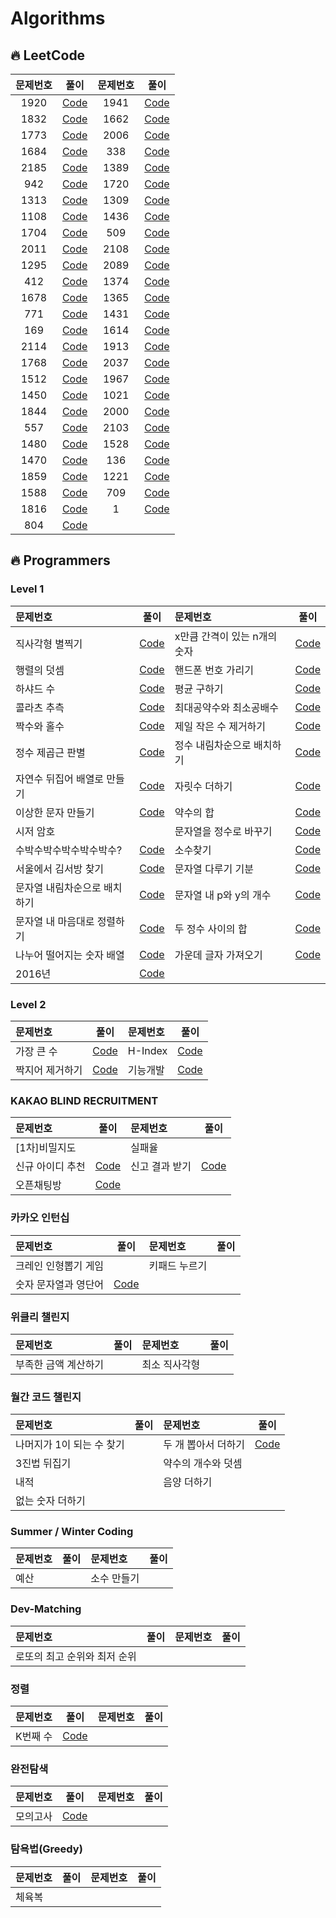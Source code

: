 # Algorithms

## 🔥 LeetCode

| 문제번호 |                                                        풀이                                                         | 문제번호 |                                                          풀이                                                          |
| :------: | :-----------------------------------------------------------------------------------------------------------------: | :------: | :--------------------------------------------------------------------------------------------------------------------: |
|   1920   |           [Code](https://github.com/oooezy/Algorithms/blob/main/LeetCode/BuildArrayfromPermutation.swift)           |   1941   | [Code](https://github.com/oooezy/Algorithms/blob/main/LeetCode/CheckIfAllCharactersHaveEqualNumberOfOccurrences.swift) |
|   1832   |          [Code](https://github.com/oooezy/Algorithms/blob/main/LeetCode/CheckIfTheSentenceIsPangram.swift)          |   1662   |       [Code](https://github.com/oooezy/Algorithms/blob/main/LeetCode/CheckIfTwoStringArraysAreEquivalent.swift)        |
|   1773   |            [Code](https://github.com/oooezy/Algorithms/blob/main/LeetCode/CountItemsMatchingARule.swift)            |   2006   |    [Code](https://github.com/oooezy/Algorithms/blob/main/LeetCode/CountNumberOfPairsWithAbsoluteDifferenceK.swift)     |
|   1684   |       [Code](https://github.com/oooezy/Algorithms/blob/main/LeetCode/CountTheNumberOfConsistentStrings.swift)       |   338    |                   [Code](https://github.com/oooezy/Algorithms/blob/main/LeetCode/CountingBits.swift)                   |
|   2185   |         [Code](https://github.com/oooezy/Algorithms/blob/main/LeetCode/CountingWordsWithAGivenPrefix.swift)         |   1389   |         [Code](https://github.com/oooezy/Algorithms/blob/main/LeetCode/CreateTargetArrayInTheGivenOrder.swift)         |
|   942    |                 [Code](https://github.com/oooezy/Algorithms/blob/main/LeetCode/DIStringMatch.swift)                 |   1720   |                 [Code](https://github.com/oooezy/Algorithms/blob/main/LeetCode/DecodeXORedArray.swift)                 |
|   1313   |        [Code](https://github.com/oooezy/Algorithms/blob/main/LeetCode/DecompressRun-LengthEncodedList.swift)        |   1309   |    [Code](https://github.com/oooezy/Algorithms/blob/main/LeetCode/DecryptStringFromAlphabetToIntegerMapping.swift)     |
|   1108   |             [Code](https://github.com/oooezy/Algorithms/blob/main/LeetCode/DefangingAnIPAddress.swift)              |   1436   |                 [Code](https://github.com/oooezy/Algorithms/blob/main/LeetCode/DestinationCity.swift)                  |
|   1704   |        [Code](https://github.com/oooezy/Algorithms/blob/main/LeetCode/DetermineIfStringHalvesAreAlike.swift)        |   509    |                 [Code](https://github.com/oooezy/Algorithms/blob/main/LeetCode/FibonacciNumber.swift)                  |
|   2011   | [Code](https://github.com/oooezy/Algorithms/blob/main/LeetCode/FinalValueOfVariableAfterPerformingOperations.swift) |   2108   |       [Code](https://github.com/oooezy/Algorithms/blob/main/LeetCode/FindFirstPalindromicStringInTheArray.swift)       |
|   1295   |       [Code](https://github.com/oooezy/Algorithms/blob/main/LeetCode/FindNumbersWithEvenNumberOfDigits.swift)       |   2089   |        [Code](https://github.com/oooezy/Algorithms/blob/main/LeetCode/FindTargetIndicesAfterSortingArray.swift)        |
|   412    |                   [Code](https://github.com/oooezy/Algorithms/blob/main/LeetCode/FizzBuzz.swift)                    |   1374   |  [Code](https://github.com/oooezy/Algorithms/blob/main/LeetCode/GenerateAStringWithCharactersThatHaveOddCounts.swift)  |
|   1678   |           [Code](https://github.com/oooezy/Algorithms/blob/main/LeetCode/GoalParserInterpretation.swift)            |   1365   |   [Code](https://github.com/oooezy/Algorithms/blob/main/LeetCode/HowManyNumbersAreSmallerThanTheCurrentNumber.swift)   |
|   771    |                [Code](https://github.com/oooezy/Algorithms/blob/main/LeetCode/JewelsAndStones.swift)                |   1431   |        [Code](https://github.com/oooezy/Algorithms/blob/main/LeetCode/KidsWithTheGreatestNumberOfCandies.swift)        |
|   169    |                [Code](https://github.com/oooezy/Algorithms/blob/main/LeetCode/MajorityElement.swift)                |   1614   |       [Code](https://github.com/oooezy/Algorithms/blob/main/LeetCode/MaximumNestingDepthOfTheParentheses.swift)        |
|   2114   |     [Code](https://github.com/oooezy/Algorithms/blob/main/LeetCode/MaximumNumberOfWordsFoundInSentences.swift)      |   1913   |     [Code](https://github.com/oooezy/Algorithms/blob/main/LeetCode/MaximumProductDifferenceBetweenTwoPairs.swift)      |
|   1768   |            [Code](https://github.com/oooezy/Algorithms/blob/main/LeetCode/MergeStringsAlternately.swift)            |   2037   |        [Code](https://github.com/oooezy/Algorithms/blob/main/LeetCode/MinimumNumberOfMovesToSeatEveryone.swift)        |
|   1512   |               [Code](https://github.com/oooezy/Algorithms/blob/main/LeetCode/NumberOfGoodPairs.swift)               |   1967   |   [Code](https://github.com/oooezy/Algorithms/blob/main/LeetCode/NumberOfStringsThatAppearAsSubstringsInWord.swift)    |
|   1450   |   [Code](https://github.com/oooezy/Algorithms/blob/main/LeetCode/NumberOfStudentsDoingHomeworkAtAGivenTime.swift)   |   1021   |            [Code](https://github.com/oooezy/Algorithms/blob/main/LeetCode/RemoveOutermostParentheses.swift)            |
|   1844   |        [Code](https://github.com/oooezy/Algorithms/blob/main/LeetCode/ReplaceAllDigitsWithCharacters.swift)         |   2000   |               [Code](https://github.com/oooezy/Algorithms/blob/main/LeetCode/ReversePrefixOfWord.swift)                |
|   557    |           [Code](https://github.com/oooezy/Algorithms/blob/main/LeetCode/ReverseWordsInAStringIII.swift)            |   2103   |                   [Code](https://github.com/oooezy/Algorithms/blob/main/LeetCode/RingsAndRods.swift)                   |
|   1480   |              [Code](https://github.com/oooezy/Algorithms/blob/main/LeetCode/RunningSumOf1dArray.swift)              |   1528   |              [Code](https://github.com/oooezy/Algorithms/commit/2b00f021f7d5e7bdb0d671c938e7eaebf89a5b6c)              |
|   1470   |                [Code](https://github.com/oooezy/Algorithms/blob/main/LeetCode/ShuffleTheArray.swift)                |   136    |                   [Code](https://github.com/oooezy/Algorithms/blob/main/LeetCode/SingleNumber.swift)                   |
|   1859   |              [Code](https://github.com/oooezy/Algorithms/blob/main/LeetCode/SortingTheSentence.swift)               |   1221   |          [Code](https://github.com/oooezy/Algorithms/blob/main/LeetCode/SplitAStringInBalancedStrings.swift)           |
|   1588   |          [Code](https://github.com/oooezy/Algorithms/blob/main/LeetCode/SumOfAllOddLengthSubarrays.swift)           |   709    |                   [Code](https://github.com/oooezy/Algorithms/blob/main/LeetCode/ToLowerCase.swift)                    |
|   1816   |               [Code](https://github.com/oooezy/Algorithms/blob/main/LeetCode/TruncateSentence.swift)                |    1     |                      [Code](https://github.com/oooezy/Algorithms/blob/main/LeetCode/TwoSum.swift)                      |
|   804    |             [Code](https://github.com/oooezy/Algorithms/blob/main/LeetCode/UniqueMorseCodeWords.swift)              |

## 🔥 Programmers

### Level 1

| 문제번호                     |                                                                                                                          풀이                                                                                                                          | 문제번호                     |                                                                                                                     풀이                                                                                                                      |
| :--------------------------- | :----------------------------------------------------------------------------------------------------------------------------------------------------------------------------------------------------------------------------------------------------: | :--------------------------- | :-------------------------------------------------------------------------------------------------------------------------------------------------------------------------------------------------------------------------------------------: |
| 직사각형 별찍기              |                             [Code](https://github.com/oooezy/Algorithms/blob/main/%ED%94%84%EB%A1%9C%EA%B7%B8%EB%9E%98%EB%A8%B8%EC%8A%A4/Level1/%EC%A7%81%EC%82%AC%EA%B0%81%ED%98%95%20%EB%B3%84%EC%B0%8D%EA%B8%B0.swift)                              | x만큼 간격이 있는 n개의 숫자 | [Code](https://github.com/oooezy/Algorithms/blob/main/%ED%94%84%EB%A1%9C%EA%B7%B8%EB%9E%98%EB%A8%B8%EC%8A%A4/Level1/x%EB%A7%8C%ED%81%BC%20%EA%B0%84%EA%B2%A9%EC%9D%B4%20%EC%9E%88%EB%8A%94%20n%EA%B0%9C%EC%9D%98%20%EC%88%AB%EC%9E%90.swift)  |
| 행렬의 덧셈                  |                                      [Code](https://github.com/oooezy/Algorithms/blob/main/%ED%94%84%EB%A1%9C%EA%B7%B8%EB%9E%98%EB%A8%B8%EC%8A%A4/Level1/%ED%96%89%EB%A0%AC%EC%9D%98%20%EB%8D%A7%EC%85%88.swift)                                       | 핸드폰 번호 가리기           |                   [Code](https://github.com/oooezy/Algorithms/blob/main/%ED%94%84%EB%A1%9C%EA%B7%B8%EB%9E%98%EB%A8%B8%EC%8A%A4/Level1/%ED%95%B8%EB%93%9C%ED%8F%B0%20%EB%B2%88%ED%98%B8%20%EA%B0%80%EB%A6%AC%EA%B8%B0.swift)                   |
| 하샤드 수                    |                                           [Code](https://github.com/oooezy/Algorithms/blob/main/%ED%94%84%EB%A1%9C%EA%B7%B8%EB%9E%98%EB%A8%B8%EC%8A%A4/Level1/%ED%95%98%EC%83%A4%EB%93%9C%20%EC%88%98.swift)                                           | 평균 구하기                  |                                  [Code](https://github.com/oooezy/Algorithms/blob/main/%ED%94%84%EB%A1%9C%EA%B7%B8%EB%9E%98%EB%A8%B8%EC%8A%A4/Level1/%ED%8F%89%EA%B7%A0%20%EA%B5%AC%ED%95%98%EA%B8%B0.swift)                                  |
| 콜라츠 추측                  |                                      [Code](https://github.com/oooezy/Algorithms/blob/main/%ED%94%84%EB%A1%9C%EA%B7%B8%EB%9E%98%EB%A8%B8%EC%8A%A4/Level1/%EC%BD%9C%EB%9D%BC%EC%B8%A0%20%EC%B6%94%EC%B8%A1.swift)                                       | 최대공약수와 최소공배수      |       [Code](https://github.com/oooezy/Algorithms/blob/main/%ED%94%84%EB%A1%9C%EA%B7%B8%EB%9E%98%EB%A8%B8%EC%8A%A4/Level1/%EC%B5%9C%EB%8C%80%EA%B3%B5%EC%95%BD%EC%88%98%EC%99%80%20%EC%B5%9C%EC%86%8C%EA%B3%B5%EB%B0%B0%EC%88%98.swift)       |
| 짝수와 홀수                  |                                      [Code](https://github.com/oooezy/Algorithms/blob/main/%ED%94%84%EB%A1%9C%EA%B7%B8%EB%9E%98%EB%A8%B8%EC%8A%A4/Level1/%EC%A7%9D%EC%88%98%EC%99%80%20%ED%99%80%EC%88%98.swift)                                       | 제일 작은 수 제거하기        |             [Code](https://github.com/oooezy/Algorithms/blob/main/%ED%94%84%EB%A1%9C%EA%B7%B8%EB%9E%98%EB%A8%B8%EC%8A%A4/Level1/%EC%A0%9C%EC%9D%BC%20%EC%9E%91%EC%9D%80%20%EC%88%98%20%EC%A0%9C%EA%B1%B0%ED%95%98%EA%B8%B0.swift)             |
| 정수 제곱근 판별             |                            [Code](https://github.com/oooezy/Algorithms/blob/main/%ED%94%84%EB%A1%9C%EA%B7%B8%EB%9E%98%EB%A8%B8%EC%8A%A4/Level1/%EC%A0%95%EC%88%98%20%EC%A0%9C%EA%B3%B1%EA%B7%BC%20%ED%8C%90%EB%B3%84.swift)                            | 정수 내림차순으로 배치하기   | [Code](https://github.com/oooezy/Algorithms/blob/main/%ED%94%84%EB%A1%9C%EA%B7%B8%EB%9E%98%EB%A8%B8%EC%8A%A4/Level1/%EC%A0%95%EC%88%98%20%EB%82%B4%EB%A6%BC%EC%B0%A8%EC%88%9C%EC%9C%BC%EB%A1%9C%20%EB%B0%B0%EC%B9%98%ED%95%98%EA%B8%B0.swift) |
| 자연수 뒤집어 배열로 만들기  |    [Code](https://github.com/oooezy/Algorithms/blob/main/%ED%94%84%EB%A1%9C%EA%B7%B8%EB%9E%98%EB%A8%B8%EC%8A%A4/Level1/%EC%9E%90%EC%97%B0%EC%88%98%20%EB%92%A4%EC%A7%91%EC%96%B4%20%EB%B0%B0%EC%97%B4%EB%A1%9C%20%EB%A7%8C%EB%93%A4%EA%B8%B0.swift)    | 자릿수 더하기                |                             [Code](https://github.com/oooezy/Algorithms/blob/main/%ED%94%84%EB%A1%9C%EA%B7%B8%EB%9E%98%EB%A8%B8%EC%8A%A4/Level1/%EC%9E%90%EB%A6%BF%EC%88%98%20%EB%8D%94%ED%95%98%EA%B8%B0.swift)                              |
| 이상한 문자 만들기           |                       [Code](https://github.com/oooezy/Algorithms/blob/main/%ED%94%84%EB%A1%9C%EA%B7%B8%EB%9E%98%EB%A8%B8%EC%8A%A4/Level1/%EC%9D%B4%EC%83%81%ED%95%9C%20%EB%AC%B8%EC%9E%90%20%EB%A7%8C%EB%93%A4%EA%B8%B0.swift)                        | 약수의 합                    |                                      [Code](https://github.com/oooezy/Algorithms/blob/main/%ED%94%84%EB%A1%9C%EA%B7%B8%EB%9E%98%EB%A8%B8%EC%8A%A4/Level1/%EC%95%BD%EC%88%98%EC%9D%98%20%ED%95%A9.swift)                                       |
| 시저 암호                    |                                                                                                                                                                                                                                                        | 문자열을 정수로 바꾸기       |          [Code](https://github.com/oooezy/Algorithms/blob/main/%ED%94%84%EB%A1%9C%EA%B7%B8%EB%9E%98%EB%A8%B8%EC%8A%A4/Level1/%EB%AC%B8%EC%9E%90%EC%97%B4%EC%9D%84%20%EC%A0%95%EC%88%98%EB%A1%9C%20%EB%B0%94%EA%BE%B8%EA%B8%B0.swift)          |
| 수박수박수박수박수박수?      |           [Code](https://github.com/oooezy/Algorithms/blob/main/%ED%94%84%EB%A1%9C%EA%B7%B8%EB%9E%98%EB%A8%B8%EC%8A%A4/Level1/%EC%88%98%EB%B0%95%EC%88%98%EB%B0%95%EC%88%98%EB%B0%95%EC%88%98%EB%B0%95%EC%88%98%EB%B0%95%EC%88%98%3F.swift)            | 소수찾기                     |                                      [Code](https://github.com/oooezy/Algorithms/blob/main/%ED%94%84%EB%A1%9C%EA%B7%B8%EB%9E%98%EB%A8%B8%EC%8A%A4/Level1/%EC%86%8C%EC%88%98%20%EC%B0%BE%EA%B8%B0.swift)                                       |
| 서울에서 김서방 찾기         |                   [Code](https://github.com/oooezy/Algorithms/blob/main/%ED%94%84%EB%A1%9C%EA%B7%B8%EB%9E%98%EB%A8%B8%EC%8A%A4/Level1/%EC%84%9C%EC%9A%B8%EC%97%90%EC%84%9C%20%EA%B9%80%EC%84%9C%EB%B0%A9%20%EC%B0%BE%EA%B8%B0.swift)                   | 문자열 다루기 기분           |                   [Code](https://github.com/oooezy/Algorithms/blob/main/%ED%94%84%EB%A1%9C%EA%B7%B8%EB%9E%98%EB%A8%B8%EC%8A%A4/Level1/%EB%AC%B8%EC%9E%90%EC%97%B4%20%EB%8B%A4%EB%A3%A8%EA%B8%B0%20%EA%B8%B0%EB%B3%B8.swift)                   |
| 문자열 내림차순으로 배치하기 | [Code](https://github.com/oooezy/Algorithms/blob/main/%ED%94%84%EB%A1%9C%EA%B7%B8%EB%9E%98%EB%A8%B8%EC%8A%A4/Level1/%EB%AC%B8%EC%9E%90%EC%97%B4%20%EB%82%B4%EB%A6%BC%EC%B0%A8%EC%88%9C%EC%9C%BC%EB%A1%9C%20%EB%B0%B0%EC%B9%98%ED%95%98%EA%B8%B0.swift) | 문자열 내 p와 y의 개수       |               [Code](https://github.com/oooezy/Algorithms/blob/main/%ED%94%84%EB%A1%9C%EA%B7%B8%EB%9E%98%EB%A8%B8%EC%8A%A4/Level1/%EB%AC%B8%EC%9E%90%EC%97%B4%20%EB%82%B4%20p%EC%99%80%20y%EC%9D%98%20%EA%B0%9C%EC%88%98.swift)               |
| 문자열 내 마음대로 정렬하기  |    [Code](https://github.com/oooezy/Algorithms/blob/main/%ED%94%84%EB%A1%9C%EA%B7%B8%EB%9E%98%EB%A8%B8%EC%8A%A4/Level1/%EB%AC%B8%EC%9E%90%EC%97%B4%20%EB%82%B4%20%EB%A7%88%EC%9D%8C%EB%8C%80%EB%A1%9C%20%EC%A0%95%EB%A0%AC%ED%95%98%EA%B8%B0.swift)    | 두 정수 사이의 합            |                      [Code](https://github.com/oooezy/Algorithms/blob/main/%ED%94%84%EB%A1%9C%EA%B7%B8%EB%9E%98%EB%A8%B8%EC%8A%A4/Level1/%EB%91%90%20%EC%A0%95%EC%88%98%20%EC%82%AC%EC%9D%B4%EC%9D%98%20%ED%95%A9.swift)                      |
| 나누어 떨어지는 숫자 배열    |        [Code](https://github.com/oooezy/Algorithms/blob/main/%ED%94%84%EB%A1%9C%EA%B7%B8%EB%9E%98%EB%A8%B8%EC%8A%A4/Level1/%EB%82%98%EB%88%84%EC%96%B4%20%EB%96%A8%EC%96%B4%EC%A7%80%EB%8A%94%20%EC%88%AB%EC%9E%90%20%EB%B0%B0%EC%97%B4.swift)         | 가운데 글자 가져오기         |              [Code](https://github.com/oooezy/Algorithms/blob/main/%ED%94%84%EB%A1%9C%EA%B7%B8%EB%9E%98%EB%A8%B8%EC%8A%A4/Level1/%EA%B0%80%EC%9A%B4%EB%8D%B0%20%EA%B8%80%EC%9E%90%20%EA%B0%80%EC%A0%B8%EC%98%A4%EA%B8%B0.swift)               |
| 2016년                       |                                                        [Code](https://github.com/oooezy/Algorithms/blob/main/%ED%94%84%EB%A1%9C%EA%B7%B8%EB%9E%98%EB%A8%B8%EC%8A%A4/Level1/2016%EB%85%84.swift)                                                        |                              |                                                                                                                                                                                                                                               |

### Level 2

| 문제번호        |                                                                                             풀이                                                                                              | 문제번호 |                                                                              풀이                                                                               |
| :-------------- | :-------------------------------------------------------------------------------------------------------------------------------------------------------------------------------------------: | :------- | :-------------------------------------------------------------------------------------------------------------------------------------------------------------: |
| 가장 큰 수      |             [Code](https://github.com/oooezy/Algorithms/blob/main/%ED%94%84%EB%A1%9C%EA%B7%B8%EB%9E%98%EB%A8%B8%EC%8A%A4/Level2/%EA%B0%80%EC%9E%A5%20%ED%81%B0%20%EC%88%98.swift)             | H-Index  |               [Code](https://github.com/oooezy/Algorithms/blob/main/%ED%94%84%EB%A1%9C%EA%B7%B8%EB%9E%98%EB%A8%B8%EC%8A%A4/Level2/H-Index.swift)                |
| 짝지어 제거하기 | [Code](https://github.com/oooezy/Algorithms/blob/main/%ED%94%84%EB%A1%9C%EA%B7%B8%EB%9E%98%EB%A8%B8%EC%8A%A4/Level2/%EC%A7%9D%EC%A7%80%EC%96%B4%20%EC%A0%9C%EA%B1%B0%ED%95%98%EA%B8%B0.swift) | 기능개발 | [Code](https://github.com/oooezy/Algorithms/blob/main/%ED%94%84%EB%A1%9C%EA%B7%B8%EB%9E%98%EB%A8%B8%EC%8A%A4/Level2/%EA%B8%B0%EB%8A%A5%EA%B0%9C%EB%B0%9C.swift) |

### KAKAO BLIND RECRUITMENT

| 문제번호         |                                                                                               풀이                                                                                               | 문제번호       |                                                                                          풀이                                                                                           |
| :--------------- | :----------------------------------------------------------------------------------------------------------------------------------------------------------------------------------------------: | :------------- | :-------------------------------------------------------------------------------------------------------------------------------------------------------------------------------------: |
| [1차]비밀지도    |                                                                                                                                                                                                  | 실패율         |                                                                                                                                                                                         |
| 신규 아이디 추천 | [Code](https://github.com/oooezy/Algorithms/blob/main/%ED%94%84%EB%A1%9C%EA%B7%B8%EB%9E%98%EB%A8%B8%EC%8A%A4/Level2/%EC%8B%A0%EA%B7%9C%20%EC%95%84%EC%9D%B4%EB%94%94%20%EC%B6%94%EC%B2%9C.swift) | 신고 결과 받기 | [Code](https://github.com/oooezy/Algorithms/blob/main/%ED%94%84%EB%A1%9C%EA%B7%B8%EB%9E%98%EB%A8%B8%EC%8A%A4/Level1/%EC%8B%A0%EA%B3%A0%20%EA%B2%B0%EA%B3%BC%20%EB%B0%9B%EA%B8%B0.swift) |
| 오픈채팅방       |             [Code](https://github.com/oooezy/Algorithms/blob/main/%ED%94%84%EB%A1%9C%EA%B7%B8%EB%9E%98%EB%A8%B8%EC%8A%A4/Level2/%EC%98%A4%ED%94%88%EC%B1%84%ED%8C%85%EB%B0%A9.swift)             |

### 카카오 인턴십

| 문제번호             |                                                                                                        풀이                                                                                                        | 문제번호      | 풀이 |
| :------------------- | :----------------------------------------------------------------------------------------------------------------------------------------------------------------------------------------------------------------: | :------------ | :--: |
| 크레인 인형뽑기 게임 |                                                                                                                                                                                                                    | 키패드 누르기 |      |
| 숫자 문자열과 영단어 | [Code](https://github.com/oooezy/Algorithms/blob/main/%ED%94%84%EB%A1%9C%EA%B7%B8%EB%9E%98%EB%A8%B8%EC%8A%A4/Level1/%EC%88%AB%EC%9E%90%20%EB%AC%B8%EC%9E%90%EC%97%B4%EA%B3%BC%20%EC%98%81%EB%8B%A8%EC%96%B4.swift) |

### 위클리 챌린지

| 문제번호             | 풀이 | 문제번호      | 풀이 |
| :------------------- | :--: | :------------ | :--: |
| 부족한 금액 계산하기 |      | 최소 직사각형 |      |

### 월간 코드 챌린지

| 문제번호                  | 풀이 | 문제번호            |                                                                                                     풀이                                                                                                     |
| :------------------------ | :--: | :------------------ | :----------------------------------------------------------------------------------------------------------------------------------------------------------------------------------------------------------: |
| 나머지가 1이 되는 수 찾기 |      | 두 개 뽑아서 더하기 | [Code](https://github.com/oooezy/Algorithms/blob/main/%ED%94%84%EB%A1%9C%EA%B7%B8%EB%9E%98%EB%A8%B8%EC%8A%A4/Level1/%EB%91%90%20%EA%B0%9C%20%EB%BD%91%EC%95%84%EC%84%9C%20%EB%8D%94%ED%95%98%EA%B8%B0.swift) |
| 3진법 뒤집기              |      | 약수의 개수와 덧셈  |                                                                                                                                                                                                              |
| 내적                      |      | 음양 더하기         |                                                                                                                                                                                                              |
| 없는 숫자 더하기          |      |

### Summer / Winter Coding

| 문제번호 | 풀이 | 문제번호    | 풀이 |
| :------- | :--: | :---------- | :--: |
| 예산     |      | 소수 만들기 |      |

### Dev-Matching

| 문제번호                     | 풀이 | 문제번호 | 풀이 |
| :--------------------------- | :--: | :------- | :--: |
| 로또의 최고 순위와 최저 순위 |      |

### 정렬

| 문제번호 |                                                                          풀이                                                                           | 문제번호 | 풀이 |
| :------- | :-----------------------------------------------------------------------------------------------------------------------------------------------------: | :------- | :--: |
| K번째 수 | [Code](https://github.com/oooezy/Algorithms/blob/main/%ED%94%84%EB%A1%9C%EA%B7%B8%EB%9E%98%EB%A8%B8%EC%8A%A4/Level1/K%EB%B2%88%EC%A7%B8%EC%88%98.swift) |

### 완전탐색

| 문제번호 |                                                                              풀이                                                                               | 문제번호 | 풀이 |
| :------- | :-------------------------------------------------------------------------------------------------------------------------------------------------------------: | :------- | :--: |
| 모의고사 | [Code](https://github.com/oooezy/Algorithms/blob/main/%ED%94%84%EB%A1%9C%EA%B7%B8%EB%9E%98%EB%A8%B8%EC%8A%A4/Level1/%EB%AA%A8%EC%9D%98%EA%B3%A0%EC%82%AC.swift) |

### 탐욕법(Greedy)

| 문제번호 | 풀이 | 문제번호 | 풀이 |
| :------- | :--: | :------- | :--: |
| 체육복   |      |
